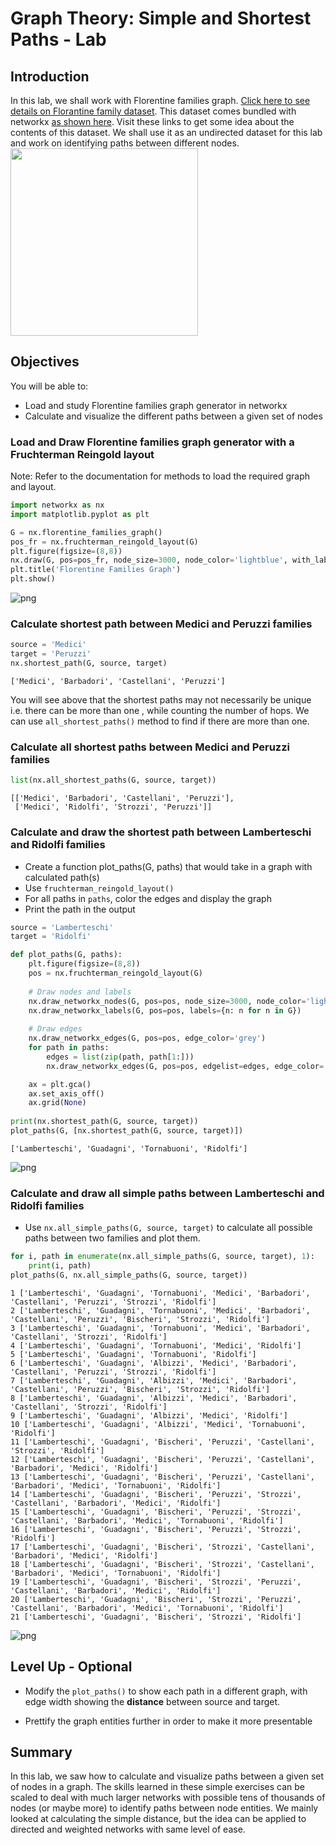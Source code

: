 
# Graph Theory: Simple and Shortest Paths - Lab

## Introduction
In this lab, we shall work with Florentine families graph.
[Click here to see details on Florantine family dataset](http://www.casos.cs.cmu.edu/computational_tools/datasets/external/padgett/index2.html). This dataset comes bundled with networkx [as shown here](https://networkx.github.io/documentation/stable/reference/generated/networkx.generators.social.florentine_families_graph.html#networkx.generators.social.florentine_families_graph). Visit these links to get some idea about the contents of this dataset. We shall use it as an undirected dataset for this lab and work on identifying paths between different nodes. 
<img src="http://www.promoguidesiena.it/admin/img/022013/1362048286CaterinaDeMediciweddinguffizi5470.jpg" width=300>

## Objectives
You will be able to:
- Load and study Florentine families graph generator in networkx
- Calculate and visualize the different paths between a given set of nodes

### Load and Draw Florentine families graph generator with a Fruchterman Reingold layout

Note: Refer to the documentation for methods to load the required graph and layout. 


```python
import networkx as nx
import matplotlib.pyplot as plt

G = nx.florentine_families_graph()
pos_fr = nx.fruchterman_reingold_layout(G)
plt.figure(figsize=(8,8))
nx.draw(G, pos=pos_fr, node_size=3000, node_color='lightblue', with_labels=True, edge_color='grey')
plt.title('Florentine Families Graph')
plt.show()
```


![png](index_files/index_3_0.png)


### Calculate shortest path between Medici and Peruzzi families


```python
source = 'Medici'
target = 'Peruzzi'
nx.shortest_path(G, source, target)
```




    ['Medici', 'Barbadori', 'Castellani', 'Peruzzi']



You will see above that the shortest paths may not necessarily be unique i.e. there can be more than one , while counting the number of hops. We can use `all_shortest_paths()` method to find if there are more than one. 

### Calculate all shortest paths between Medici and Peruzzi families


```python
list(nx.all_shortest_paths(G, source, target))
```




    [['Medici', 'Barbadori', 'Castellani', 'Peruzzi'],
     ['Medici', 'Ridolfi', 'Strozzi', 'Peruzzi']]



### Calculate and draw the shortest path between Lamberteschi and Ridolfi families

- Create a function plot_paths(G, paths) that would take in a graph with calculated path(s)
- Use `fruchterman_reingold_layout()`
- For all paths in `paths`, color the edges and display the graph 
- Print the path in the output 


```python
source = 'Lamberteschi'
target = 'Ridolfi'
```


```python
def plot_paths(G, paths):
    plt.figure(figsize=(8,8))
    pos = nx.fruchterman_reingold_layout(G)
    
    # Draw nodes and labels
    nx.draw_networkx_nodes(G, pos=pos, node_size=3000, node_color='lightblue')
    nx.draw_networkx_labels(G, pos=pos, labels={n: n for n in G})
    
    # Draw edges
    nx.draw_networkx_edges(G, pos=pos, edge_color='grey')
    for path in paths:
        edges = list(zip(path, path[1:]))
        nx.draw_networkx_edges(G, pos=pos, edgelist=edges, edge_color='salmon', width=8, )

    ax = plt.gca()
    ax.set_axis_off()
    ax.grid(None)
    
print(nx.shortest_path(G, source, target))
plot_paths(G, [nx.shortest_path(G, source, target)])
```

    ['Lamberteschi', 'Guadagni', 'Tornabuoni', 'Ridolfi']



![png](index_files/index_10_1.png)


### Calculate and draw all simple paths between Lamberteschi and Ridolfi families
- Use `nx.all_simple_paths(G, source, target)` to calculate all possible paths between two families and plot them.


```python
for i, path in enumerate(nx.all_simple_paths(G, source, target), 1):
    print(i, path)
plot_paths(G, nx.all_simple_paths(G, source, target))
```

    1 ['Lamberteschi', 'Guadagni', 'Tornabuoni', 'Medici', 'Barbadori', 'Castellani', 'Peruzzi', 'Strozzi', 'Ridolfi']
    2 ['Lamberteschi', 'Guadagni', 'Tornabuoni', 'Medici', 'Barbadori', 'Castellani', 'Peruzzi', 'Bischeri', 'Strozzi', 'Ridolfi']
    3 ['Lamberteschi', 'Guadagni', 'Tornabuoni', 'Medici', 'Barbadori', 'Castellani', 'Strozzi', 'Ridolfi']
    4 ['Lamberteschi', 'Guadagni', 'Tornabuoni', 'Medici', 'Ridolfi']
    5 ['Lamberteschi', 'Guadagni', 'Tornabuoni', 'Ridolfi']
    6 ['Lamberteschi', 'Guadagni', 'Albizzi', 'Medici', 'Barbadori', 'Castellani', 'Peruzzi', 'Strozzi', 'Ridolfi']
    7 ['Lamberteschi', 'Guadagni', 'Albizzi', 'Medici', 'Barbadori', 'Castellani', 'Peruzzi', 'Bischeri', 'Strozzi', 'Ridolfi']
    8 ['Lamberteschi', 'Guadagni', 'Albizzi', 'Medici', 'Barbadori', 'Castellani', 'Strozzi', 'Ridolfi']
    9 ['Lamberteschi', 'Guadagni', 'Albizzi', 'Medici', 'Ridolfi']
    10 ['Lamberteschi', 'Guadagni', 'Albizzi', 'Medici', 'Tornabuoni', 'Ridolfi']
    11 ['Lamberteschi', 'Guadagni', 'Bischeri', 'Peruzzi', 'Castellani', 'Strozzi', 'Ridolfi']
    12 ['Lamberteschi', 'Guadagni', 'Bischeri', 'Peruzzi', 'Castellani', 'Barbadori', 'Medici', 'Ridolfi']
    13 ['Lamberteschi', 'Guadagni', 'Bischeri', 'Peruzzi', 'Castellani', 'Barbadori', 'Medici', 'Tornabuoni', 'Ridolfi']
    14 ['Lamberteschi', 'Guadagni', 'Bischeri', 'Peruzzi', 'Strozzi', 'Castellani', 'Barbadori', 'Medici', 'Ridolfi']
    15 ['Lamberteschi', 'Guadagni', 'Bischeri', 'Peruzzi', 'Strozzi', 'Castellani', 'Barbadori', 'Medici', 'Tornabuoni', 'Ridolfi']
    16 ['Lamberteschi', 'Guadagni', 'Bischeri', 'Peruzzi', 'Strozzi', 'Ridolfi']
    17 ['Lamberteschi', 'Guadagni', 'Bischeri', 'Strozzi', 'Castellani', 'Barbadori', 'Medici', 'Ridolfi']
    18 ['Lamberteschi', 'Guadagni', 'Bischeri', 'Strozzi', 'Castellani', 'Barbadori', 'Medici', 'Tornabuoni', 'Ridolfi']
    19 ['Lamberteschi', 'Guadagni', 'Bischeri', 'Strozzi', 'Peruzzi', 'Castellani', 'Barbadori', 'Medici', 'Ridolfi']
    20 ['Lamberteschi', 'Guadagni', 'Bischeri', 'Strozzi', 'Peruzzi', 'Castellani', 'Barbadori', 'Medici', 'Tornabuoni', 'Ridolfi']
    21 ['Lamberteschi', 'Guadagni', 'Bischeri', 'Strozzi', 'Ridolfi']



![png](index_files/index_12_1.png)


## Level Up - Optional 

- Modify the `plot_paths()` to show each path in a different graph, with edge width showing the **distance** between source and target. 

- Prettify the graph entities further in order to make it more presentable

## Summary 

In this lab, we saw how to calculate and visualize paths between a given set of nodes in a graph. The skills learned in these simple exercises can be scaled to deal with much larger networks with possible tens of thousands of nodes (or maybe more) to identify paths between node entities. We mainly looked at calculating the simple distance, but the idea can be applied to directed and weighted networks with same level of ease. 

